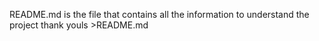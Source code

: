 README.md is the file that contains all the information to understand the project
thank youls >README.md


